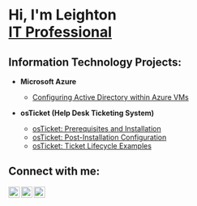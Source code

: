 <h1>Hi, I'm Leighton </br>
<a href="https://linkedin.com/in/Josh](https://www.linkedin.com/in/leighton-campbell-5173a213/)">IT Professional</a></h1>

<h2>Information Technology Projects:</h2>

- <b>Microsoft Azure</b>
  - [Configuring Active Directory within Azure VMs](https://github.com/LeightonCampbell/configure-ad)

- <b>osTicket (Help Desk Ticketing System)</b>
  - [osTicket: Prerequisites and Installation](https://github.com/LeightonCampbell/osticket-prerequisites)
  - [osTicket: Post-Installation Configuration](https://github.com/LeightonCampbell/post-install-config)
  - [osTicket: Ticket Lifecycle Examples](https://github.com/LeightonCampbell/ticket-lifecycle)


<h2>Connect with me:</h2>

[<img align="left" alt="Josh | Twitter" width="22px" src="https://cdn.jsdelivr.net/npm/simple-icons@v3/icons/twitter.svg" />][twitter]
[<img align="left" alt="Josh | LinkedIn" width="22px" src="https://cdn.jsdelivr.net/npm/simple-icons@v3/icons/linkedin.svg" />][linkedin]
[<img align="left" alt="Josh | Instagram" width="22px" src="https://cdn.jsdelivr.net/npm/simple-icons@v3/icons/instagram.svg" />][instagram]

[twitter]: https://twitter.com/Josh
[instagram]: https://www.instagram.com/Josh
[linkedin]: https://linkedin.com/in/Josh

<!---
LeightonCampbell/LeightonCampbell is a ✨ special ✨ repository because its `README.md` (this file) appears on your GitHub profile.
You can click the Preview link to take a look at your changes.
--->
